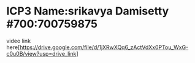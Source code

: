 # ICP3 Name:srikavya Damisetty #700:700759875

video link here[https://drive.google.com/file/d/1jXRwXQq6_zActVdXx0PTou_WxG-c0u0B/view?usp=drive_link]
